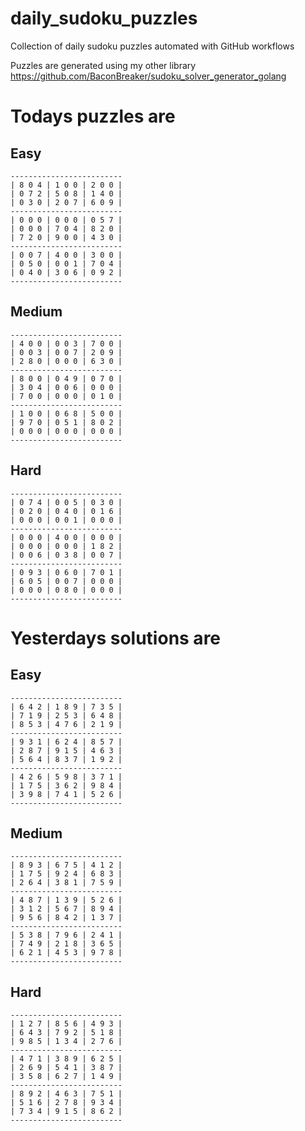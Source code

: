 
# daily_sudoku_puzzles 

Collection of daily sudoku puzzles automated with GitHub workflows 

Puzzles are generated using my other library https://github.com/BaconBreaker/sudoku_solver_generator_golang 
 

# Todays puzzles are 

## Easy 

```
-------------------------
| 8 0 4 | 1 0 0 | 2 0 0 | 
| 0 7 2 | 5 0 8 | 1 4 0 | 
| 0 3 0 | 2 0 7 | 6 0 9 | 
-------------------------
| 0 0 0 | 0 0 0 | 0 5 7 | 
| 0 0 0 | 7 0 4 | 8 2 0 | 
| 7 2 0 | 9 0 0 | 4 3 0 | 
-------------------------
| 0 0 7 | 4 0 0 | 3 0 0 | 
| 0 5 0 | 0 0 1 | 7 0 4 | 
| 0 4 0 | 3 0 6 | 0 9 2 | 
-------------------------
```
## Medium 

```
-------------------------
| 4 0 0 | 0 0 3 | 7 0 0 | 
| 0 0 3 | 0 0 7 | 2 0 9 | 
| 2 8 0 | 0 0 0 | 6 3 0 | 
-------------------------
| 8 0 0 | 0 4 9 | 0 7 0 | 
| 3 0 4 | 0 0 6 | 0 0 0 | 
| 7 0 0 | 0 0 0 | 0 1 0 | 
-------------------------
| 1 0 0 | 0 6 8 | 5 0 0 | 
| 9 7 0 | 0 5 1 | 8 0 2 | 
| 0 0 0 | 0 0 0 | 0 0 0 | 
-------------------------
```
## Hard 

```
-------------------------
| 0 7 4 | 0 0 5 | 0 3 0 | 
| 0 2 0 | 0 4 0 | 0 1 6 | 
| 0 0 0 | 0 0 1 | 0 0 0 | 
-------------------------
| 0 0 0 | 4 0 0 | 0 0 0 | 
| 0 0 0 | 0 0 0 | 1 8 2 | 
| 0 0 6 | 0 3 8 | 0 0 7 | 
-------------------------
| 0 9 3 | 0 6 0 | 7 0 1 | 
| 6 0 5 | 0 0 7 | 0 0 0 | 
| 0 0 0 | 0 8 0 | 0 0 0 | 
-------------------------
```
# Yesterdays solutions are 

## Easy 

```
-------------------------
| 6 4 2 | 1 8 9 | 7 3 5 | 
| 7 1 9 | 2 5 3 | 6 4 8 | 
| 8 5 3 | 4 7 6 | 2 1 9 | 
-------------------------
| 9 3 1 | 6 2 4 | 8 5 7 | 
| 2 8 7 | 9 1 5 | 4 6 3 | 
| 5 6 4 | 8 3 7 | 1 9 2 | 
-------------------------
| 4 2 6 | 5 9 8 | 3 7 1 | 
| 1 7 5 | 3 6 2 | 9 8 4 | 
| 3 9 8 | 7 4 1 | 5 2 6 | 
-------------------------
```
## Medium 

```
-------------------------
| 8 9 3 | 6 7 5 | 4 1 2 | 
| 1 7 5 | 9 2 4 | 6 8 3 | 
| 2 6 4 | 3 8 1 | 7 5 9 | 
-------------------------
| 4 8 7 | 1 3 9 | 5 2 6 | 
| 3 1 2 | 5 6 7 | 8 9 4 | 
| 9 5 6 | 8 4 2 | 1 3 7 | 
-------------------------
| 5 3 8 | 7 9 6 | 2 4 1 | 
| 7 4 9 | 2 1 8 | 3 6 5 | 
| 6 2 1 | 4 5 3 | 9 7 8 | 
-------------------------
```
## Hard 

```
-------------------------
| 1 2 7 | 8 5 6 | 4 9 3 | 
| 6 4 3 | 7 9 2 | 5 1 8 | 
| 9 8 5 | 1 3 4 | 2 7 6 | 
-------------------------
| 4 7 1 | 3 8 9 | 6 2 5 | 
| 2 6 9 | 5 4 1 | 3 8 7 | 
| 3 5 8 | 6 2 7 | 1 4 9 | 
-------------------------
| 8 9 2 | 4 6 3 | 7 5 1 | 
| 5 1 6 | 2 7 8 | 9 3 4 | 
| 7 3 4 | 9 1 5 | 8 6 2 | 
-------------------------
```
